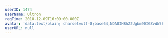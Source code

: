 ```yaml
---
userID: 1474
userName: Ultron
regTime: 2018-12-09T16:09:00.000Z
avatar: 'data:text/plain; charset=utf-8;base64,NDA0IHBhZ2Ugbm90IGZvdW5kCg=='
userURL: null
---
```



